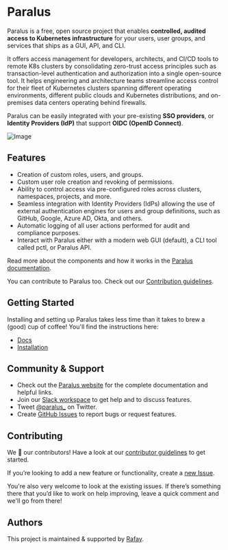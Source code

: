 # Paralus

Paralus is a free, open source project that enables **controlled, audited access to Kubernetes infrastructure** for your users, user groups, and services that ships as a GUI, API, and CLI.

It offers access management for developers, architects, and CI/CD tools to remote K8s clusters by consolidating zero-trust access principles such as transaction-level authentication and authorization into a single open-source tool. It helps engineering and architecture teams streamline access control for their fleet of Kubernetes clusters spanning different operating environments, different public clouds and Kubernetes distributions, and on-premises data centers operating behind firewalls.

Paralus can be easily integrated with your pre-existing **SSO providers**, or **Identity Providers (IdP)** that support **OIDC (OpenID Connect)**.

![Image](https://www.paralus.io/img/paralus_hld.png "Paralus Architecture")

## Features

- Creation of custom roles, users, and groups.
- Custom user role creation and revoking of permissions.
- Ability to control access via pre-configured roles across clusters, namespaces, projects, and more.
- Seamless integration with Identity Providers (IdPs) allowing the use of external authentication engines for users and group definitions, such as GitHub, Google, Azure AD, Okta, and others.
- Automatic logging of all user actions performed for audit and compliance purposes.
- Interact with Paralus either with a modern web GUI (default), a CLI tool called pctl, or Paralus API.

Read more about the components and how it works in the [Paralus documentation](https://www.paralus.io/docs/architecture/).

You can contribute to Paralus too. Check out our [Contribution guidelines](https://www.paralus.io/docs/references/contribution).

## Getting Started

Installing and setting up Paralus takes less time than it takes to brew a (good) cup of coffee! You'll find the instructions here:

- [Docs](https://www.paralus.io/docs)
- [Installation](https://www.paralus.io/docs/installation)

## Community & Support

- Check out the [Paralus website](https://paralus.io/docs) for the complete documentation and helpful links.
- Join our [Slack workspace](https://join.slack.com/t/paralus/shared_invite/zt-1a9x6y729-ySmAq~I3tjclEG7nDoXB0A) to get help and to discuss features.
- Tweet [@paralus_](https://twitter.com/paralus_/) on Twitter.
- Create [GitHub Issues](https://github.com/paralus/paralus/issues) to report bugs or request features.

## Contributing

We 💖 our contributors! Have a look at our [contributor guidelines](https://github.com/paralus/paralus/blob/main/CONTRIBUTING.md) to get started.

If you’re looking to add a new feature or functionality, create a [new Issue](https://github.com/paralus/paralus/issues).

You're also very welcome to look at the existing issues. If there’s something there that you’d like to work on help improving, leave a quick comment and we'll go from there!

## Authors

This project is maintained & supported by [Rafay](https://rafay.co).

